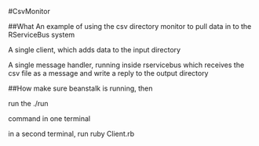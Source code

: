 #CsvMonitor

##What
An example of using the csv directory monitor to pull data in to the RServiceBus system

A single client, which adds data to the input directory

A single message handler, running inside rservicebus which receives 
the csv file as a message and write a reply to the output directory


##How
make sure beanstalk is running, then

run the
  ./run

command in one terminal

in a second terminal, run
  ruby Client.rb


